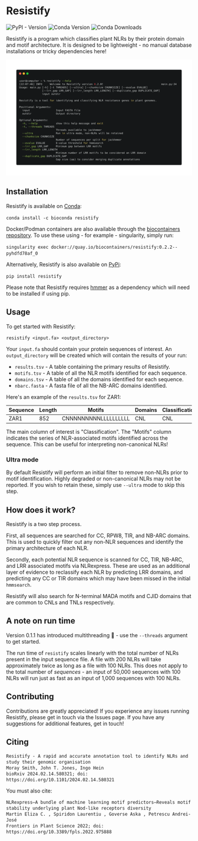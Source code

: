 # Resistify
![PyPI - Version](https://img.shields.io/pypi/v/resistify)
![Conda Version](https://img.shields.io/conda/vn/bioconda/resistify)
![Conda Downloads](https://img.shields.io/conda/dn/bioconda/resistify)


Resistify is a program which classifies plant NLRs by their protein domain and motif architecture.
It is designed to be lightweight - no manual database installations or tricky dependencies here!

![terminal](assets/terminal.png)

## Installation

Resistify is available on [Conda](https://anaconda.org/bioconda/resistify):

`conda install -c bioconda resistify`

Docker/Podman containers are also available through the [biocontainers repository](https://quay.io/repository/biocontainers/resistify?tab=tags).
To use these using - for example - singularity, simply run:

`singularity exec docker://quay.io/biocontainers/resistify:0.2.2--pyhdfd78af_0`

Alternatively, Resistify is also available on [PyPi](https://pypi.org/project/resistify/):

`pip install resistify`

Please note that Resistify requires [hmmer](http://hmmer.org) as a dependency which will need to be installed if using pip.

## Usage

To get started with Resistify:

```
resistify <input.fa> <output_directory>
```

Your `input.fa` should contain your protein sequences of interest.
An `output_directory` will be created which will contain the results of your run:
 - `results.tsv` - A table containing the primary results of Resistify.
 - `motifs.tsv` - A table of all the NLR motifs identified for each sequence.
 - `domains.tsv` - A table of all the domains identified for each sequence.
 - `nbarc.fasta` - A fasta file of all the NB-ARC domains identified.

Here's an example of the `results.tsv` for ZAR1:

|Sequence | Length | Motifs | Domains | Classification | NBARC_motifs | MADA | MADAL | CJID |
|--- | --- | --- | --- | --- | --- | --- | --- | --- |
|ZAR1 | 852 | CNNNNNNNNNLLLLLLLLLL | CNL | CNL | 9 | False | True | False |

The main column of interest is "Classification".
The "Motifs" column indicates the series of NLR-associated motifs identified across the sequence.
This can be useful for interpreting non-canonical NLRs!

### Ultra mode

By default Resistify will perform an initial filter to remove non-NLRs prior to motif identification.
Highly degraded or non-canonical NLRs may not be reported.
If you wish to retain these, simply use `--ultra` mode to skip this step.

## How does it work?

Resistify is a two step process.

First, all sequences are searched for CC, RPW8, TIR, and NB-ARC domains.
This is used to quickly filter out any non-NLR sequences and identify the primary architecture of each NLR.

Secondly, each potential NLR sequence is scanned for CC, TIR, NB-ARC, and LRR associated motifs via NLRexpress. 
These are used as an additional layer of evidence to reclassify each NLR by predicting LRR domains, and predicting any CC or TIR domains which may have been missed in the initial `hmmsearch`.

Resistify will also search for N-terminal MADA motifs and CJID domains that are common to CNLs and TNLs respectively.

## A note on run time

Version 0.1.1 has introduced multithreading 🎉 - use the `--threads` argument to get started.

The run time of `resistify` scales linearly with the total number of NLRs present in the input sequence file.
A file with 200 NLRs will take approximately twice as long as a file with 100 NLRs.
This does not apply to the total number of *sequences* - an input of 50,000 sequences with 100 NLRs will run just as fast as an input of 1,000 sequences with 100 NLRs.

## Contributing

Contributions are greatly appreciated!
If you experience any issues running Resistify, please get in touch via the Issues page.
If you have any suggestions for additional features, get in touch!

## Citing

```
Resistify - A rapid and accurate annotation tool to identify NLRs and study their genomic organisation
Moray Smith, John T. Jones, Ingo Hein
bioRxiv 2024.02.14.580321; doi: https://doi.org/10.1101/2024.02.14.580321
```

You must also cite:

```
NLRexpress—A bundle of machine learning motif predictors—Reveals motif stability underlying plant Nod-like receptors diversity
Martin Eliza C. , Spiridon Laurentiu , Goverse Aska , Petrescu Andrei-José
Frontiers in Plant Science 2022; doi: https://doi.org/10.3389/fpls.2022.975888
```
